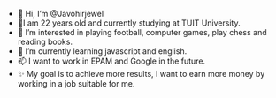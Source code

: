 - 👋 Hi, I’m @Javohirjewel
- 👋I am 22 years old and currently studying at TUIT University.
- 👀 I’m interested in playing football, computer games, play chess and reading books.
- 🌱 I’m currently learning javascript and english.
- 📫 I want to work in EPAM and Google in the future.
- ✨ My goal is to achieve more results, I want to earn more money by working in a job suitable for me.

<!---
Javohirjewel/Javohirjewel is a ✨ special ✨ repository because its `README.md` (this file) appears on your GitHub profile.
You can click the Preview link to take a look at your changes.
--->
